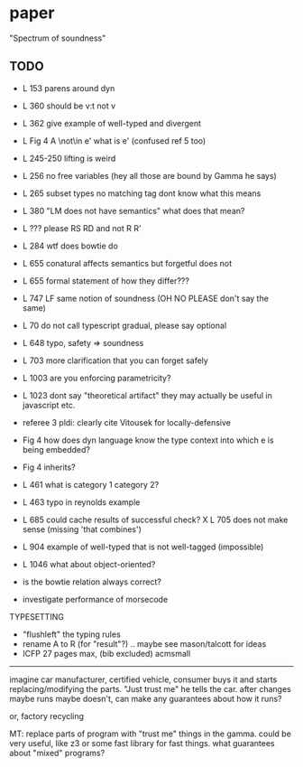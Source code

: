paper
===

"Spectrum of soundness"

TODO
---
- L 153 parens around dyn
- L 360 should be v:t not v
- L 362 give example of well-typed and divergent
- L Fig 4 A \not\in e' what is e' (confused ref 5 too)
- L 245-250 lifting is weird
- L 256 no free variables (hey all those are bound by Gamma he says)
- L 265 subset types no matching tag dont know what this means
- L 380 "LM does not have semantics" what does that mean?
- L ??? please RS RD and not R R'
- L 284 wtf does bowtie do
- L 655 conatural affects semantics but forgetful does not
- L 655 formal statement of how they differ???
- L 747 LF same notion of soundness (OH NO PLEASE don't say the same)
- L 70 do not call typescript gradual, please say optional
- L 648 typo, safety => soundness
- L 703 more clarification that you can forget safely
- L 1003 are you enforcing parametricity?
- L 1023 dont say "theoretical artifact" they may actually be useful in javascript etc.
- referee 3 pldi: clearly cite Vitousek for locally-defensive
- Fig 4 how does dyn language know the type context into which e is being embedded?
- Fig 4 inherits?
- L 461 what is category 1 category 2?
- L 463 typo in reynolds example
- L 685 could cache results of successful check?
X L 705 does not make sense (missing 'that combines')
- L 904 example of well-typed that is not well-tagged (impossible)
- L 1046 what about object-oriented?

- is the bowtie relation always correct?
- investigate performance of morsecode


TYPESETTING
- "flushleft" the typing rules
- rename A to R (for "result"?) .. maybe see mason/talcott for ideas
- ICFP 27 pages max, (bib excluded)
       acmsmall

- - -

imagine car manufacturer, certified vehicle, consumer buys it and
 starts replacing/modifying the parts. "Just trust me" he tells the car.
after changes maybe runs maybe doesn't, can make any guarantees about how
 it runs?

or, factory recycling

MT: replace parts of program with "trust me" things in the gamma.
 could be very useful, like z3 or some fast library for fast things.
 what guarantees about "mixed" programs?

